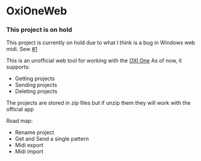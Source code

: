 # OxiOneWeb

### This project is on hold
This project is currently on hold due to what I think is a bug in Windows web midi. Sew [#1](https://github.com/wylie39/oxi-one-web/issues/1)

This is an unofficial web tool for working with the [OXI One](https://oxiinstruments.com/oxi-one/)
As of now, it supports:
* Getting projects
* Sending projects
* Deleting projects

The projects are stored in zip files but if unzip them they will work with the official app

Road map:
* Rename project
* Get and Send a single pattern
* Midi export
* Midi import
